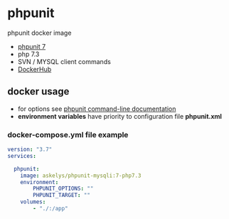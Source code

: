 # phpunit

phpunit docker image

- [phpunit 7](https://phpunit.de/getting-started/phpunit-7.html)
- php 7.3
- SVN / MYSQL client commands
- [DockerHub](https://hub.docker.com/repository/docker/askelys/phpunit)

## docker usage

- for options see [phpunit command-line documentation](https://phpunit.readthedocs.io/en/7.5/) 
- **environment variables** have priority to configuration file **phpunit.xml**

### docker-compose.yml file example
```yaml
version: "3.7"
services:

  phpunit:
    image: askelys/phpunit-mysqli:7-php7.3
    environment:
        PHPUNIT_OPTIONS: ""
        PHPUNIT_TARGET: ""
    volumes: 
        - "./:/app"
```